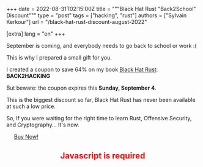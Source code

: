 +++
date = 2022-08-31T02:15:00Z
title = """Black Hat Rust "Back2School" Discount"""
type = "post"
tags = ["hacking", "rust"]
authors = ["Sylvain Kerkour"]
url = "/black-hat-rust-discount-august-2022"

[extra]
lang = "en"
+++

<!--

La rentrée approche… et j’ai quelque chose pour vous.

Je vous ai fait un code promo de -70%… sur tout le catalogue !

Ça fait des mois que je n’ai pas fait ça… et ça ne dure que quelques jours.

En bonus, j’offre cette formation à tous les élèves qui passeront commandent avant le 1er septembre à 22h00 :

🎁 31 BUSINESS À RECOPIER POUR VIVRE DU WEB EN 2021 (même quand on se lance seul et sans argent)

Valeur : 199,00 euros

L’idée, c’est de profiter de l’énergie de la rentrée pour vous former et vous rapprocher de vos rêves.

Par exemple :

- Monter enfin votre activité en ligne
- Percer sur Insta (ou ailleurs)
- Lancer un premier produit, ou un deuxième
- Construire votre audience
- Trouver de nouveaux clients
- Vous mettre au contenu quotidien…

Mes formations sont des plans d’actions concrets qui vont vous aider à les réaliser.

Voici ce que dis Hugo, un élève qui a suivi une de mes formations récemment :
CleanShot 2022-08-30 at 11.45.17@2x.png
344.4 KB

Comment profiter de l’offre ?

1️⃣ Activez le code en cliquant ici : https://school.antoinebm.com/?coupon=BACK2BIZ

2️⃣ Choisissez les formations que vous voulez, dans la limite de 7 par personne

3️⃣ Passez commande avant le 1er septembre à 22h pour recevoir votre cadeau.

L’offre se termine le 8 septembre.

Certaines de mes formations seront bientôt retirées du catalogue, alors si vous voulez compléter votre collection, c’est le moment.

Toutes les formations sont couvertes par ma garantie "Tester sans Risquer", en plus des garanties spécifiques à chaque formation.

👉 C’est ici : https://school.antoinebm.com/?coupon=BACK2BIZ

Une dernière chose :

Grâce à cette offre, vous allez pouvoir accéder à mes formations à une fraction de leur tarif habituel.

La plupart n’ont jamais été affichées à un tarif aussi bas.

(J’ai volontairement retiré la toute dernière formation pour ne pas léser les clients qui l’ont acheté récemment.)

Alors si vous attendiez le bon moment pour pouvoir profiter de mes formations sans vous ruiner… c’est maintenant.

-->


September is coming, and everybody needs to go back to school or work :(

This is why I prepared a small gift for you.

I created a coupon to save 64% on my book [Black Hat Rust](https://kerkour.com/black-hat-rust): **BACK2HACKING**

But beware: the coupon expires this **Sunday, September 4**.

This is the biggest discount so far, Black Hat Rust has never been available at such a low price.

So, If you were waiting for the right time to learn Rust, Offensive Security, and Cryptography... It's now.

<a href="#!" class="paddle_button" data-product="747735" style="padding: 20px; border: none;">Buy Now!</a>
<noscript>
  <h2 style="color: red;" align="center">Javascript is required</h2>
</noscript>


<script src="https://cdn.paddle.com/paddle/paddle.js"></script>
<script type="text/javascript">
	Paddle.Setup({ vendor: 138900 });
</script>
